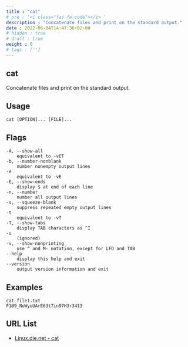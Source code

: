 ```yaml
---
title : "cat"
# pre : '<i class="fas fa-code"></i> '
description : "Concatenate files and print on the standard output."
date : 2022-06-04T14:47:36+02:00
# hidden : true
# draft : true
weight : 0
# tags : ['']
---
```


## cat

Concatenate files and print on the standard output.

## Usage

```plain
cat [OPTION]... [FILE]...
```

## Flags

```plain
-A, --show-all
    equivalent to -vET
-b, --number-nonblank
    number nonempty output lines
-e
    equivalent to -vE
-E, --show-ends
    display $ at end of each line
-n, --number
    number all output lines
-s, --squeeze-blank
    suppress repeated empty output lines
-t
    equivalent to -vT
-T, --show-tabs
    display TAB characters as ^I
-u
    (ignored)
-v, --show-nonprinting
    use ^ and M- notation, except for LFD and TAB
--help
    display this help and exit
--version
    output version information and exit
```

## Examples

```plain
cat file1.txt
F1@9_NoWyoUArE63t7in97H3r3413
```

## URL List

* [Linux.die.net - cat](https://linux.die.net/man/1/cat)
